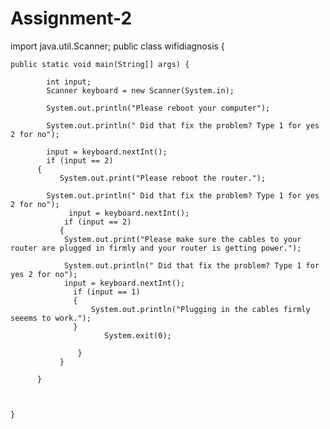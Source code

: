 # Assignment-2
import java.util.Scanner;
public class wifidiagnosis {

	public static void main(String[] args) {
		
		    int input;
		    Scanner keyboard = new Scanner(System.in);
		    
		    System.out.println("Please reboot your computer");
		    
		    System.out.println(" Did that fix the problem? Type 1 for yes 2 for no");
		    
		    input = keyboard.nextInt(); 
		    if (input == 2)
		  {
		       System.out.print("Please reboot the router.");
		    
		    System.out.println(" Did that fix the problem? Type 1 for yes 2 for no");
		         input = keyboard.nextInt();
		        if (input == 2)
		       {
		        System.out.print("Please make sure the cables to your router are plugged in firmly and your router is getting power.");
		         
		        System.out.println(" Did that fix the problem? Type 1 for yes 2 for no");
		        input = keyboard.nextInt();
		          if (input == 1)
		          {
		        	  System.out.println("Plugging in the cables firmly seeems to work.");
		          }
		                 System.exit(0);
		                 
		           }
		       }
		    
		  }
		
		

	}


